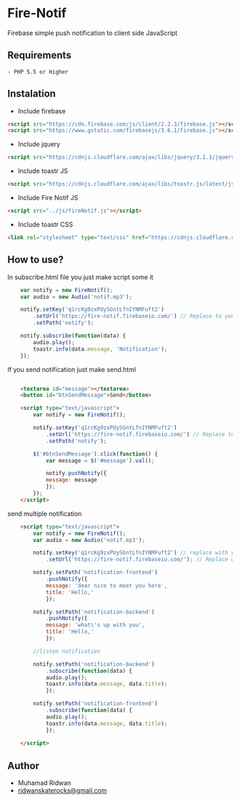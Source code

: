 
Fire-Notif
============


Firebase simple push notification to client side JavaScript 

Requirements
------------

	- PHP 5.5 or Higher


Instalation
-----------
* Include firebase 
```html
<script src="https://cdn.firebase.com/js/client/2.2.3/firebase.js"></script>
<script src="https://www.gstatic.com/firebasejs/3.6.1/firebase.js"></script>
```
	
* Include jquery 
```html
<script src="https://cdnjs.cloudflare.com/ajax/libs/jquery/3.1.1/jquery.min.js"></script>
```

* Include toastr JS 
```html
<script src="https://cdnjs.cloudflare.com/ajax/libs/toastr.js/latest/js/toastr.min.js"></script>
```

* Include Fire Notif JS 
```html	
<script src="../js/fireNotif.js"></script>
```


* Include toastr CSS 
```html
<link rel="stylesheet" type="text/css" href="https://cdnjs.cloudflare.com/ajax/libs/toastr.js/latest/css/toastr.min.css"> 
```

How to use?
-----------
In subscribe.html file you just make script some it

```js	
	var notify = new FireNotif();
	var audio = new Audio('notif.mp3');

	notify.setKey('q1rcKg9zxPUySGntLfnIYNMFuft2')
	    .setUrl('https://fire-notif.firebaseio.com/') // Replace to your firebase app URL
	    .setPath('notify');

	notify.subscribe(function(data) {
	    audio.play();
	    toastr.info(data.message, 'Notification');
	});
```

If you send notification just make send.html

```html	

	<textarea id="message"></textarea>
	<button id="btnSendMessage">Send</button>

	<script type="text/javascript">
		var notify = new FireNotif();

		notify.setKey('q1rcKg9zxPUySGntLfnIYNMFuft2')
		    .setUrl('https://fire-notif.firebaseio.com/') // Replace to your firebase app URL
		    .setPath('notify');

		$('#btnSendMessage').click(function() {
		    var message = $('#message').val();

		    notify.pushNotify({
			message: message
		    });
		});
	</script>
```

send multiple notification
```html	
	<script type="text/javascript">
		var notify = new FireNotif();
		var audio = new Audio('notif.mp3');

		notify.setKey('q1rcKg9zxPUySGntLfnIYNMFuft2') // replace with your id
		    .setUrl('https://fire-notif.firebaseio.com/'); // Replace with your firebase app URL

		notify.setPath('notification-frontend')
		    .pushNotify({
			message: 'dear nice to meet you here',
			title: 'Hello,'
		    });

		notify.setPath('notification-backend')
		    .pushNotify({
			message: 'what\'s up with you',
			title: 'Hello,'
		    });

		//listen notification

		notify.setPath('notification-backend')
		    .subscribe(function(data) {
			audio.play();
			toastr.info(data.message, data.title);
		    });

		notify.setPath('notification-frontend')
		    .subscribe(function(data) {
			audio.play();
			toastr.info(data.message, data.title);
		    });
		
	</script>
```
	
Author
-------
* Muhamad Ridwan
* ridwanskaterocks@gmail.com

